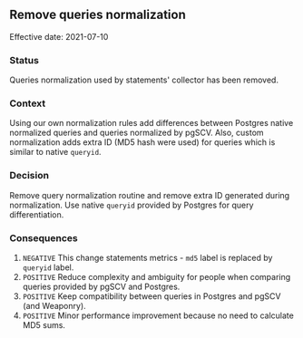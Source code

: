 ## Remove queries normalization

Effective date: 2021-07-10

### Status
Queries normalization used by statements' collector has been removed.

### Context
Using our own normalization rules add differences between Postgres native normalized queries and queries normalized by pgSCV. 
Also, custom normalization adds extra ID (MD5 hash were used) for queries which is similar to native `queryid`.

### Decision
Remove query normalization routine and remove extra ID generated during normalization. Use native `queryid` provided by Postgres for query differentiation.

### Consequences
1. `NEGATIVE` This change statements metrics - `md5` label is replaced by `queryid` label.
2. `POSITIVE` Reduce complexity and ambiguity for people when comparing queries provided by pgSCV and Postgres.  
3. `POSITIVE` Keep compatibility between queries in Postgres and pgSCV (and Weaponry).
4. `POSITIVE` Minor performance improvement because no need to calculate MD5 sums.